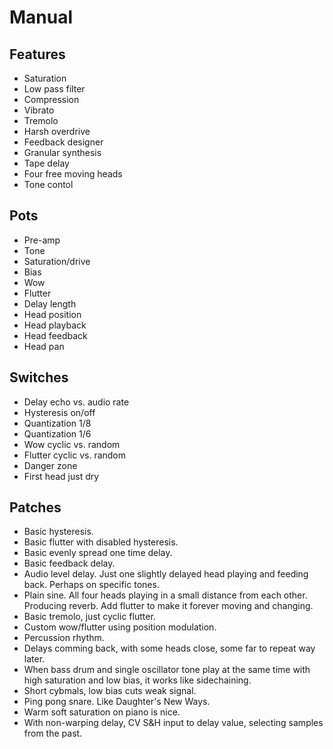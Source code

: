 # Manual

## Features

* Saturation
* Low pass filter
* Compression
* Vibrato
* Tremolo
* Harsh overdrive
* Feedback designer
* Granular synthesis
* Tape delay
* Four free moving heads
* Tone contol

## Pots

* Pre-amp
* Tone
* Saturation/drive
* Bias
* Wow
* Flutter
* Delay length
* Head position
* Head playback
* Head feedback
* Head pan

## Switches

* Delay echo vs. audio rate
* Hysteresis on/off
* Quantization 1/8
* Quantization 1/6
* Wow cyclic vs. random
* Flutter cyclic vs. random
* Danger zone
* First head just dry

## Patches

* Basic hysteresis.
* Basic flutter with disabled hysteresis.
* Basic evenly spread one time delay.
* Basic feedback delay.
* Audio level delay. Just one slightly delayed head playing and feeding back.
  Perhaps on specific tones.
* Plain sine. All four heads playing in a small distance from each other.
  Producing reverb. Add flutter to make it forever moving and changing.
* Basic tremolo, just cyclic flutter.
* Custom wow/flutter using position modulation.
* Percussion rhythm.
* Delays comming back, with some heads close, some far to repeat way later.
* When bass drum and single oscillator tone play at the same time with high
  saturation and low bias, it works like sidechaining.
* Short cybmals, low bias cuts weak signal.
* Ping pong snare. Like Daughter's New Ways.
* Warm soft saturation on piano is nice.
* With non-warping delay, CV S&H input to delay value, selecting samples from
  the past.
